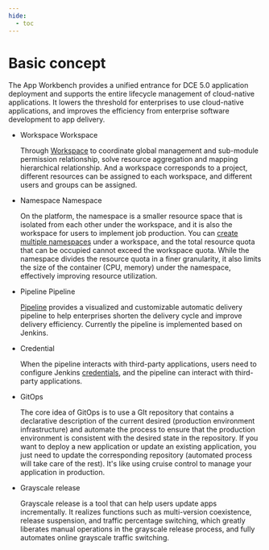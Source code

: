 ```yaml
---
hide:
  - toc
---
```


# Basic concept

The App Workbench provides a unified entrance for DCE 5.0 application deployment and supports the entire lifecycle management of cloud-native applications.
It lowers the threshold for enterprises to use cloud-native applications, and improves the efficiency from enterprise software development to app delivery.

- Workspace Workspace

    Through [Workspace](../../ghippo/user-guide/workspace/ws-folder.md) to coordinate global management and sub-module permission relationship, solve resource aggregation and mapping hierarchical relationship.
    And a workspace corresponds to a project, different resources can be assigned to each workspace, and different users and groups can be assigned.

- Namespace Namespace

    On the platform, the namespace is a smaller resource space that is isolated from each other under the workspace, and it is also the workspace for users to implement job production.
    You can [create multiple namespaces](../../kpanda/07UserGuide/Namespaces/createtens.md) under a workspace, and the total resource quota that can be occupied cannot exceed the workspace quota.
    While the namespace divides the resource quota in a finer granularity, it also limits the size of the container (CPU, memory) under the namespace, effectively improving resource utilization.

- Pipeline Pipeline

    [Pipeline](../quickstart/deploypipline.md) provides a visualized and customizable automatic delivery pipeline to help enterprises shorten the delivery cycle and improve delivery efficiency. Currently the pipeline is implemented based on Jenkins.

- Credential

    When the pipeline interacts with third-party applications, users need to configure Jenkins [credentials](../user-guide/Pipeline/Credential.md), and the pipeline can interact with third-party applications.

- GitOps

    The core idea of ​​GitOps is to use a GIt repository that contains a declarative description of the current desired (production environment infrastructure) and automate the process to ensure that the production environment is consistent with the desired state in the repository.
    If you want to deploy a new application or update an existing application, you just need to update the corresponding repository (automated process will take care of the rest). It's like using cruise control to manage your application in production.

- Grayscale release

    Grayscale release is a tool that can help users update apps incrementally. It realizes functions such as multi-version coexistence, release suspension, and traffic percentage switching, which greatly liberates manual operations in the grayscale release process, and fully automates online grayscale traffic switching.
